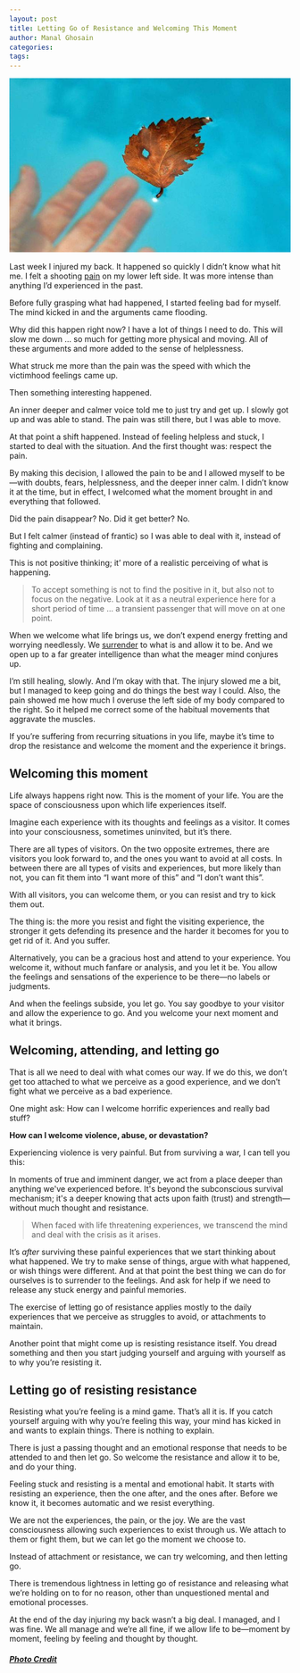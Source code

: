 ```yaml
---
layout: post
title: Letting Go of Resistance and Welcoming This Moment
author: Manal Ghosain
categories:
tags:
---
```


![Letting go](/images/letting-go.jpg)

Last week I injured my back. It happened so quickly I didn’t know what hit me. I felt a shooting [pain](/cope-with-pain/) on my lower left side. It was more intense than anything I’d experienced in the past. 

Before fully grasping what had happened, I started feeling bad for myself. The mind kicked in and the arguments came flooding.

Why did this happen right now? I have a lot of things I need to do. This will slow me down … so much for getting more physical and moving. All of these arguments and more added to the sense of helplessness.

What struck me more than the pain was the speed with which the victimhood feelings came up.

Then something interesting happened.

An inner deeper and calmer voice told me to just try and get up. I slowly got up and was able to stand. The pain was still there, but I was able to move.

At that point a shift happened. Instead of feeling helpless and stuck, I started to deal with the situation. And the first thought was: respect the pain.

By making this decision, I allowed the pain to be and I allowed myself to be—with doubts, fears, helplessness, and the deeper inner calm. I didn’t know it at the time, but in effect, I welcomed what the moment brought in and everything that followed.

Did the pain disappear? No. Did it get better? No.

But I felt calmer (instead of frantic) so I was able to deal with it, instead of fighting and complaining.

This is not positive thinking; it’ more of a realistic perceiving of what is happening.

> To accept something is not to find the positive in it, but also not to focus on the negative. Look at it as a neutral experience here for a short period of time … a transient passenger that will move on at one point.

When we welcome what life brings us, we don’t expend energy fretting and worrying needlessly. We [surrender](/i-surrender/) to what is and allow it to be. And we open up to a far greater intelligence than what the meager mind conjures up. 

I’m still healing, slowly. And I’m okay with that. The injury slowed me a bit, but I managed to keep going and do things the best way I could. Also, the pain showed me how much I overuse the left side of my body compared to the right. So it helped me correct some of the habitual movements that aggravate the muscles. 

If you’re suffering from recurring situations in you life, maybe it’s time to drop the resistance and welcome the moment and the experience it brings. 

## Welcoming this moment

Life always happens right now. This is the moment of your life. You are the space of consciousness upon which life experiences itself.

Imagine each experience with its thoughts and feelings as a visitor. It comes into your consciousness, sometimes uninvited, but it’s there.

There are all types of visitors. On the two opposite extremes, there are visitors you look forward to, and the ones you want to avoid at all costs. In between there are all types of visits and experiences, but more likely than not, you can fit them into “I want more of this” and “I don’t want this”.

With all visitors, you can welcome them, or you can resist and try to kick them out.

The thing is: the more you resist and fight the visiting experience, the stronger it gets defending its presence and the harder it becomes for you to get rid of it. And you suffer.

Alternatively, you can be a gracious host and attend to your experience. You welcome it, without much fanfare or analysis, and you let it be. You allow the feelings and sensations of the experience to be there—no labels or judgments.

And when the feelings subside, you let go. You say goodbye to your visitor and allow the experience to go. And you welcome your next moment and what it brings.

## Welcoming, attending, and letting go

That is all we need to deal with what comes our way. If we do this, we don’t get too attached to what we perceive as a good experience, and we don’t fight what we perceive as a bad experience. 

One might ask: How can I welcome horrific experiences and really bad stuff? 

**How can I welcome violence, abuse, or devastation?** 

Experiencing violence is very painful. But from surviving a war, I can tell you this: 

In moments of true and imminent danger, we act from a place deeper than anything we've experienced before. It's beyond the subconscious survival mechanism; it's a deeper knowing that acts upon faith (trust) and strength—without much thought and resistance. 

> When faced with life threatening experiences, we transcend the mind and deal with the crisis as it arises.

It’s _after_ surviving these painful experiences that we start thinking about what happened. We try to make sense of things, argue with what happened, or wish things were different. And at that point the best thing we can do for ourselves is to surrender to the feelings. And ask for help if we need to release any stuck energy and painful memories. 

The exercise of letting go of resistance applies mostly to the daily experiences that we perceive as struggles to avoid, or attachments to maintain. 

Another point that might come up is resisting resistance itself. You dread something and then you start judging yourself and arguing with yourself as to why you’re resisting it. 

## Letting go of resisting resistance

Resisting what you’re feeling is a mind game. That’s all it is. If you catch yourself arguing with why you’re feeling this way, your mind has kicked in and wants to explain things. There is nothing to explain.

There is just a passing thought and an emotional response that needs to be attended to and then let go. So welcome the resistance and allow it to be, and do your thing.

Feeling stuck and resisting is a mental and emotional habit. It starts with resisting an experience, then the one after, and the ones after. Before we know it, it becomes automatic and we resist everything.

We are not the experiences, the pain, or the joy. We are the vast consciousness allowing such experiences to exist through us. We attach to them or fight them, but we can let go the moment we choose to.

Instead of attachment or resistance, we can try welcoming, and then letting go.

There is tremendous lightness in letting go of resistance and releasing what we’re holding on to for no reason, other than unquestioned mental and emotional processes.

At the end of the day injuring my back wasn’t a big deal. I managed, and I was fine. We all manage and we’re all fine, if we allow life to be—moment by moment, feeling by feeling and thought by thought.

##### [Photo Credit](http://www.flickr.com/photos/gayle_n/1315415888/)